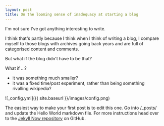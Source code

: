```yaml
---
layout: post
title: On the looming sense of inadequacy at starting a blog
---
```


I'm not sure I've got anything interesting to write.

I think that's partly because I think when I think of writing a blog, I compare myself to those blogs with archives going back years and are full of categorised content and comments.

But what if the blog didn't have to be that?

What if ...?

- it was something much smaller?
- it was a fixed time/post experiment, rather than being something rivalling wikipedia?


![_config.yml]({{ site.baseurl }}/images/config.png)

The easiest way to make your first post is to edit this one. Go into /_posts/ and update the Hello World markdown file. For more instructions head over to the [Jekyll Now repository](https://github.com/barryclark/jekyll-now) on GitHub.